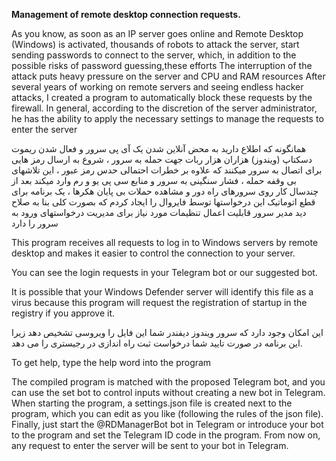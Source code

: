 **Management of remote desktop connection requests.**


As you know, as soon as an IP server goes online and Remote Desktop (Windows) is activated, thousands of robots to attack the server, start sending passwords to
connect to the server, which, in addition to the possible risks of password guessing,these efforts The interruption of the attack puts heavy pressure on the server and CPU and RAM resources
After several years of working on remote servers and seeing endless hacker attacks, I created a program to automatically block these requests by the firewall.
In general, according to the discretion of the server administrator, he has the ability to apply the necessary settings to manage the requests to enter the server


همانگونه که اطلاع دارید به محض آنلاین شدن یک آی پی سرور و فعال شدن ریموت دسکتاپ (ویندوز) هزاران هزار ربات جهت حمله به سرور ، شروع به ارسال رمز هایی برای اتصال به سرور میکنند که علاوه بر خطرات احتمالی حدس رمز عبور ، این تلاشهای بی وقفه حمله ، فشار سنگینی به سرور و منابع سی پی یو و رم وارد میکند
بعد از چندسال کار روی سرورهای راه دور و مشاهده حملات بی پایان هکرها ، یک برنامه برای قطع اتوماتیک این درخواستها توسط فایروال را ایجاد کردم
که بصورت کلی بنا به صلاح دید مدیر سرور قابلیت اعمال تنظیمات مورد نیاز برای مدیریت درخواستهای ورود به سرور را دارد


This program receives all requests to log in to Windows servers by remote desktop and makes it easier to control the connection to your server.

You can see the login requests in your Telegram bot or our suggested bot.

It is possible that your Windows Defender server will identify this file as a virus because this program will request the registration of startup in the registry if you approve it.

این امکان وجود دارد که سرور ویندوز دیفندر شما این فایل را ویروسی تشخیص دهد زیرا این برنامه در صورت تایید شما درخواست ثبت راه اندازی در رجیستری را می دهد.


To get help, type the help word into the program

The compiled program is matched with the proposed Telegram bot, and you can use the set bot to control inputs without creating a new bot in Telegram.
When starting the program, a settings.json file is created next to the program, which you can edit as you like (following the rules of the json file).
Finally, just start the @RDManagerBot bot in Telegram or introduce your bot to the program and set the Telegram ID code in the program.
From now on, any request to enter the server will be sent to your bot in Telegram.
